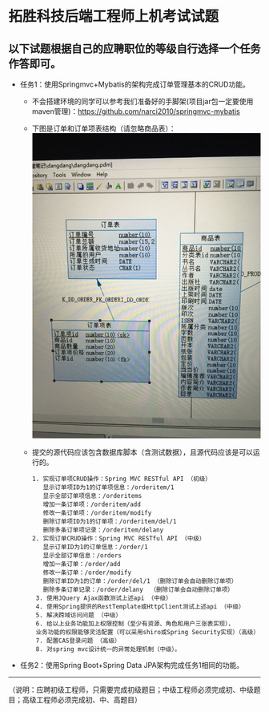 # 拓胜科技后端工程师上机考试试题

## 以下试题根据自己的应聘职位的等级自行选择一个任务作答即可。
* 任务1：使用Springmvc+Mybatis的架构完成订单管理基本的CRUD功能。
    * 不会搭建环境的同学可以参考我们准备好的手脚架(项目jar包一定要使用maven管理)：https://github.com/narci2010/springmvc-mybatis
    * 下图是订单和订单项表结构（请忽略商品表）：
      <img src="task1.jpg"/>
    * 提交的源代码应该包含数据库脚本（含测试数据），且源代码应该是可以运行的。
 
          1. 实现订单项CRUD操作：Spring MVC RESTful API （初级）
             显示订单项ID为1的订单项信息：/orderitem/1
             显示全部订单项信息：/orderitems
             增加一条订单项：/orderitem/add
             修改一条订单项：/orderitem/modify
             删除订单项ID为1的订单项：/orderitem/del/1
             删除多条订单项记录：/orderitem/delany  
          2. 实现订单CRUD操作：Spring MVC RESTful API （中级）
             显示订单ID为1的订单信息：/order/1
             显示全部订单信息：/orders
             增加一条订单：/order/add
             修改一条订单：/order/modify
             删除订单ID为1的订单：/order/del/1 （删除订单会自动删除订单项）
             删除多条订单记录：/order/delany  （删除订单会自动删除订单项）
           3. 使用JQuery Ajax函数测试上述api （中级）
           4. 使用Spring提供的RestTemplate或HttpClient测试上述api （中级）
           5. 解决跨域访问问题 （中级）
           6. 给以上业务功能加上权限控制（至少有资源、角色和用户三张表实现），
           业务功能的权限能够灵活配置（可以采用shiro或Spring Security实现）（高级）
           7. 配置CAS登录问题 （高级）
           8. 对spring mvc设计统一的异常处理机制（中级）。          
* 任务2：使用Spring Boot+Spring Data JPA架构完成任务1相同的功能。

------
（说明：应聘初级工程师，只需要完成初级题目；中级工程师必须完成初、中级题目；高级工程师必须完成初、中、高题目）
         
